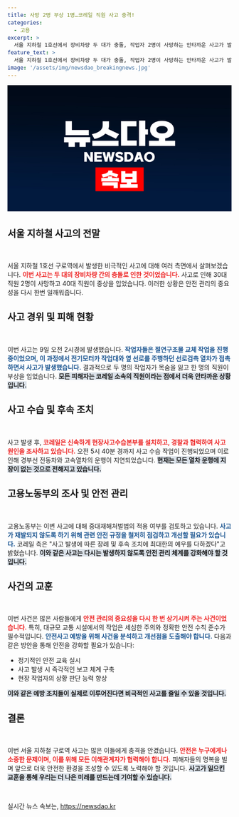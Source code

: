 ```yaml
---
title: 사망 2명 부상 1명…코레일 직원 사고 충격!
categories:
  - 고용
excerpt: >
  서울 지하철 1호선에서 장비차량 두 대가 충돌, 작업자 2명이 사망하는 안타까운 사고가 발생했습니다. 코레일은 사고 원인 조사와 함께 사망자에 대한 예우를 다하겠다고 밝혔습니다.
feature_text: >
  서울 지하철 1호선에서 장비차량 두 대가 충돌, 작업자 2명이 사망하는 안타까운 사고가 발생했습니다. 코레일은 사고 원인 조사와 함께 사망자에 대한 예우를 다하겠다고 밝혔습니다.
image: '/assets/img/newsdao_breakingnews.jpg'
---
```


<p><img src="/assets/img/newsdao_breakingnews.jpg" alt="firstkoreanews 속보" /></p>

<h2 data-ke-size="size26">서울 지하철 사고의 전말</h2>

<p data-ke-size="size16">&nbsp;</p>

<p>서울 지하철 1호선 구로역에서 발생한 비극적인 사고에 대해 여러 측면에서 살펴보겠습니다. <b><span style="color: #ee2323;">이번 사고는 두 대의 장비차량 간의 충돌로 인한 것이었습니다.</span></b> 사고로 인해 30대 직원 2명이 사망하고 40대 직원이 중상을 입었습니다. 이러한 상황은 안전 관리의 중요성을 다시 한번 일깨워줍니다. </p>

<h2 data-ke-size="size26">사고 경위 및 피해 현황</h2>

<p data-ke-size="size16">&nbsp;</p>

<p>이번 사고는 9일 오전 2시경에 발생했습니다. <b><span style="color: #1a5490;">작업자들은 절연구조물 교체 작업을 진행 중이었으며, 이 과정에서 전기모터카 작업대와 옆 선로를 주행하던 선로검측 열차가 접촉하면서 사고가 발생했습니다.</span></b> 결과적으로 두 명의 작업자가 목숨을 잃고 한 명의 직원이 부상을 입었습니다. <b><span style="background-color: #21538527;">모든 피해자는 코레일 소속의 직원이라는 점에서 더욱 안타까운 상황입니다.</span></b> </p>

<h2 data-ke-size="size26">사고 수습 및 후속 조치</h2>

<p data-ke-size="size16">&nbsp;</p>

<p>사고 발생 후, <b><span style="color: #ee2323;">코레일은 신속하게 현장사고수습본부를 설치하고, 경찰과 협력하여 사고 원인을 조사하고 있습니다.</span></b> 오전 5시 40분 경까지 사고 수습 작업이 진행되었으며 이로 인해 경부선 전동차와 고속열차의 운행이 지연되었습니다. <b><span style="background-color: #21538527;">현재는 모든 열차 운행에 지장이 없는 것으로 전해지고 있습니다.</span></b></p>

<h2 data-ke-size="size26">고용노동부의 조사 및 안전 관리</h2>

<p data-ke-size="size16">&nbsp;</p>

<p>고용노동부는 이번 사고에 대해 중대재해처벌법의 적용 여부를 검토하고 있습니다. <b><span style="color: #1a5490;">사고가 재발되지 않도록 하기 위해 관련 안전 규정을 철저히 점검하고 개선할 필요가 있습니다.</span></b> 코레일 측은 "사고 발생에 따른 장례 및 후속 조치에 최대한의 예우를 다하겠다"고 밝혔습니다. <b><span style="background-color: #21538527;">이와 같은 사고는 다시는 발생하지 않도록 안전 관리 체계를 강화해야 할 것입니다.</span></b></p>

<h2 data-ke-size="size26">사건의 교훈</h2>

<p data-ke-size="size16">&nbsp;</p>

<p>이번 사건은 많은 사람들에게 <b><span style="color: #ee2323;">안전 관리의 중요성을 다시 한 번 상기시켜 주는 사건이었습니다.</span></b> 특히, 대규모 교통 시설에서의 작업은 세심한 주의와 정확한 안전 수칙 준수가 필수적입니다. <b><span style="color: #1a5490;">안전사고 예방을 위해 사건을 분석하고 개선점을 도출해야 합니다.</span></b> 다음과 같은 방안을 통해 안전을 강화할 필요가 있습니다:</p>

<ul>
<li>정기적인 안전 교육 실시</li>
<li>사고 발생 시 즉각적인 보고 체계 구축</li>
<li>현장 작업자의 상황 판단 능력 향상</li>
</ul>

<p><b><span style="background-color: #21538527;">이와 같은 예방 조치들이 실제로 이루어진다면 비극적인 사고를 줄일 수 있을 것입니다.</span></b></p>

<h2 data-ke-size="size26">결론</h2>

<p data-ke-size="size16">&nbsp;</p>

<p>이번 서울 지하철 구로역 사고는 많은 이들에게 충격을 안겼습니다. <b><span style="color: #ee2323;">안전은 누구에게나 소중한 문제이며, 이를 위해 모든 이해관계자가 협력해야 합니다.</span></b> 피해자들의 명복을 빌며 앞으로 더욱 안전한 환경을 조성할 수 있도록 노력해야 할 것입니다. <b><span style="background-color: #21538527;">사고가 일으킨 교훈을 통해 우리는 더 나은 미래를 만드는데 기여할 수 있습니다.</span></b> </p>

<p data-ke-size="size16">&nbsp;</p>
실시간 뉴스 속보는, <a href="https://newsdao.kr" rel="dofollow">https://newsdao.kr</a>


